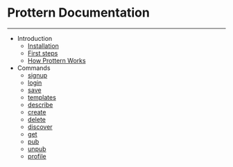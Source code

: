 # Prottern Documentation
***

- Introduction
    - [Installation]("https://github.com/Lucas-Lopes-Pultz/prottern-docs/blob/master/1_introduction/1.01_Installation")
    - [First steps]("https://github.com/Lucas-Lopes-Pultz/prottern-docs/blob/master/1_introduction/1.02_First%20steps")
    - [How Prottern Works]("https://github.com/Lucas-Lopes-Pultz/prottern-docs/blob/master/1_introduction/1.03_How%20Prottern%20Works")
- Commands
    - [signup]("https://github.com/Lucas-Lopes-Pultz/prottern-docs/blob/master/2_commands/2.01_signup")
    - [login]("https://github.com/Lucas-Lopes-Pultz/prottern-docs/blob/master/2_commands/2.02_login")
    - [save]("https://github.com/Lucas-Lopes-Pultz/prottern-docs/blob/master/2_commands/2.03_save")
    - [templates]("https://github.com/Lucas-Lopes-Pultz/prottern-docs/blob/master/2_commands/2.04_templates")
    - [describe]("https://github.com/Lucas-Lopes-Pultz/prottern-docs/blob/master/2_commands/2.05_describe")
    - [create]("https://github.com/Lucas-Lopes-Pultz/prottern-docs/blob/master/2_commands/2.06_create")
    - [delete]("https://github.com/Lucas-Lopes-Pultz/prottern-docs/blob/master/2_commands/2.07_delete")
    - [discover]("https://github.com/Lucas-Lopes-Pultz/prottern-docs/blob/master/2_commands/2.08_discover")
    - [get]("https://github.com/Lucas-Lopes-Pultz/prottern-docs/blob/master/2_commands/2.09_get")
    - [pub]("https://github.com/Lucas-Lopes-Pultz/prottern-docs/blob/master/2_commands/2.10_pub")
    - [unpub]("https://github.com/Lucas-Lopes-Pultz/prottern-docs/blob/master/2_commands/2.11_unpub")
    - [profile]("https://github.com/Lucas-Lopes-Pultz/prottern-docs/blob/master/2_commands/2.12_profile")